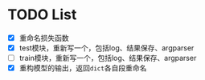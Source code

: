 # TODO List

- [x] 重命名损失函数
- [x] test模块，重新写一个，包括log、结果保存、argparser
- [ ] train模块，重新写一个，包括log、结果保存、argparser
- [x] 重构模型的输出，返回`dict`各自段重命名